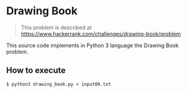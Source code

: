 # Drawing Book

> This problem is described at https://www.hackerrank.com/challenges/drawing-book/problem

This source code implements in Python 3 language the Drawing Book problem.

## How to execute

```
$ python3 drawing_book.py < input00.txt
```
